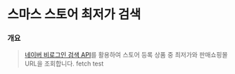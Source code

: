 # 스마스 스토어 최저가 검색

### 개요

> [네이버 비로그인 검색 API](https://developers.naver.com/products/service-api/search/search.md)를 활용하여 스토어 등록 상품 중 최저가와 판매쇼핑몰 URL을 조회합니다.
> fetch test

